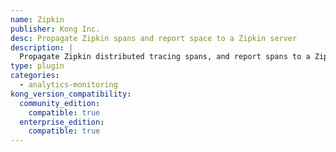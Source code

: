```yaml
---
name: Zipkin
publisher: Kong Inc.
desc: Propagate Zipkin spans and report space to a Zipkin server
description: |
  Propagate Zipkin distributed tracing spans, and report spans to a Zipkin server.
type: plugin
categories:
  - analytics-monitoring
kong_version_compatibility:
  community_edition:
    compatible: true
  enterprise_edition:
    compatible: true
---
```

